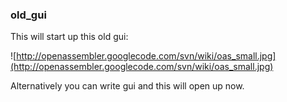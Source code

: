 ### old\_gui ###

This will start up this old gui:

![http://openassembler.googlecode.com/svn/wiki/oas_small.jpg](http://openassembler.googlecode.com/svn/wiki/oas_small.jpg)

Alternatively you can write gui and this will open up now.
